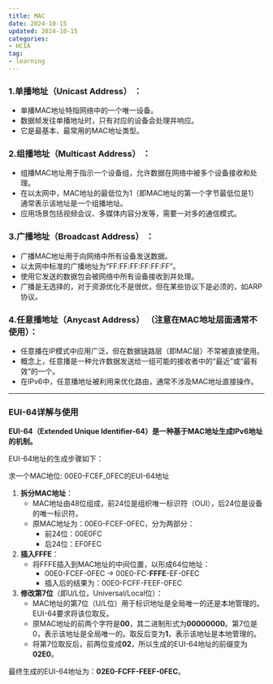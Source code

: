 ```yaml
---
title: MAC
date: 2024-10-15
updated: 2024-10-15
categories: 
- HCIA
tag:
- learning
---
```


<!-- toc -->

### **1.单播地址（Unicast Address）** ：

- 单播MAC地址特指网络中的一个唯一设备。
- 数据帧发往单播地址时，只有对应的设备会处理并响应。
- 它是最基本、最常用的MAC地址类型。

### **2.组播地址（Multicast Address）** ：

- 组播MAC地址用于指示一个设备组，允许数据在网络中被多个设备接收和处理。
- 在以太网中，MAC地址的最低位为1（即MAC地址的第一个字节最低位是1）通常表示该地址是一个组播地址。
- 应用场景包括视频会议、多媒体内容分发等，需要一对多的通信模式。

### **3.广播地址（Broadcast Address）** ：

- 广播MAC地址用于向网络中所有设备发送数据。
- 以太网中标准的广播地址为“FF:FF:FF:FF:FF:FF”。
- 使用它发送的数据包会被网络中所有设备接收到并处理。
- 广播是无选择的，对于资源优化不是很优，但在某些协议下是必须的，如ARP协议。

### **4.任意播地址（Anycast Address）** （注意在MAC地址层面通常不使用）：

- 任意播在IP模式中应用广泛，但在数据链路层（即MAC层）不常被直接使用。
- 概念上，任意播是一种允许数据发送给一组可能的接收者中的“最近”或“最有效”的一个。
- 在IPv6中，任意播地址被利用来优化路由，通常不涉及MAC地址直接操作。

------



### EUI-64详解与使用

**EUI-64（Extended Unique Identifier-64）是一种基于MAC地址生成IPv6地址的机制。**

EUI-64地址的生成步骤如下：

求一个MAC地位: 00E0-FCEF_0FEC的EUI-64地址

1. **拆分MAC地址**：
   - MAC地址由48位组成，前24位是组织唯一标识符（OUI），后24位是设备的唯一标识符。
   - 原MAC地址为：00E0-FCEF-0FEC，分为两部分：
     - 前24位：00E0FC
     - 后24位：EF0FEC
2. **插入FFFE**：
   - 将FFFE插入到MAC地址的中间位置，以形成64位地址：
     - 00E0-FCEF-0FEC → 00E0-FC-**FFFE**-EF-0FEC
     - 插入后的结果为：00E0-FCFF-FEEF-0FEC
3. **修改第7位**（即U/L位，Universal/Local位）：
   - MAC地址的第7位（U/L位）用于标识地址是全局唯一的还是本地管理的。EUI-64要求将该位取反。
   - 原MAC地址的前两个字符是**00**，其二进制形式为**00000000**。第7位是0，表示该地址是全局唯一的。取反后变为**1**，表示该地址是本地管理的。
   - 将第7位取反后，前两位变成**02**，所以生成的EUI-64地址的前缀变为**02E0**。

最终生成的EUI-64地址为：**02E0-FCFF-FEEF-0FEC**。